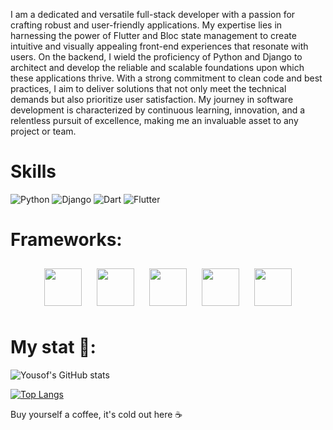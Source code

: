 I am a dedicated and versatile full-stack developer with a passion for crafting robust and user-friendly applications. My expertise lies in harnessing the power of Flutter and Bloc state management to create intuitive and visually appealing front-end experiences that resonate with users. On the backend, I wield the proficiency of Python and Django to architect and develop the reliable and scalable foundations upon which these applications thrive. With a strong commitment to clean code and best practices, I aim to deliver solutions that not only meet the technical demands but also prioritize user satisfaction. My journey in software development is characterized by continuous learning, innovation, and a relentless pursuit of excellence, making me an invaluable asset to any project or team.


# Skills

![Python](https://github-readme-stats.vercel.app/api/top-langs/?username=YOUSSSOF&layout=compact&theme=dark&card_width=250&langs_count=6&hide_title=true&exclude_repo=github-readme-stats)
![Django](https://img.shields.io/badge/Django-Expert-092e20?logo=django)
![Dart](https://img.shields.io/badge/Dart-Expert-0175C2?logo=dart)
![Flutter](https://img.shields.io/badge/Flutter-Expert-02569B?logo=flutter)

<h1>Frameworks:</h1>

<div align="center">
  <img src="https://seeklogo.com/images/D/django-logo-4C5ECF7036-seeklogo.com.png" height="60" style="margin: 10px">
  <img src="https://seeklogo.com/images/F/flutter-logo-5086DD11C5-seeklogo.com.png" height="60" style="margin: 10px">
  <img src="https://gitlab.com/uploads/-/system/project/avatar/17520894/ruby-on-rails-512.png" height="60" style="margin: 10px">
  <img src="https://falcon.readthedocs.io/en/stable/_static/img/logo.svg" height="60" style="margin: 10px">
  <img src="https://cdn.worldvectorlogo.com/logos/fastapi.svg" height="60" style="margin: 10px">
</div>


<h1>My stat 🤔:</h1>

![Yousof's GitHub stats](https://github-readme-stats.vercel.app/api?username=YOUSSSOF&show_icons=true&theme=dracula)

[![Top Langs](https://github-readme-stats.vercel.app/api/top-langs/?username=YOUSSSOF&theme=dracula)](https://github.com/anuraghazra/github-readme-stats)


Buy yourself a coffee, it's cold out here ☕
